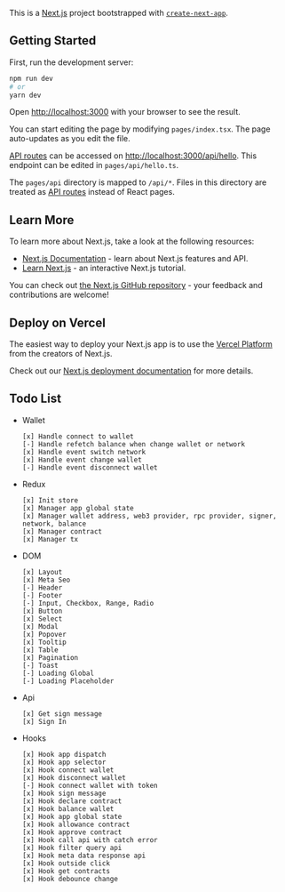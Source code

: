 This is a [Next.js](https://nextjs.org/) project bootstrapped with [`create-next-app`](https://github.com/vercel/next.js/tree/canary/packages/create-next-app).

## Getting Started

First, run the development server:

```bash
npm run dev
# or
yarn dev
```

Open [http://localhost:3000](http://localhost:3000) with your browser to see the result.

You can start editing the page by modifying `pages/index.tsx`. The page auto-updates as you edit the file.

[API routes](https://nextjs.org/docs/api-routes/introduction) can be accessed on [http://localhost:3000/api/hello](http://localhost:3000/api/hello). This endpoint can be edited in `pages/api/hello.ts`.

The `pages/api` directory is mapped to `/api/*`. Files in this directory are treated as [API routes](https://nextjs.org/docs/api-routes/introduction) instead of React pages.

## Learn More

To learn more about Next.js, take a look at the following resources:

- [Next.js Documentation](https://nextjs.org/docs) - learn about Next.js features and API.
- [Learn Next.js](https://nextjs.org/learn) - an interactive Next.js tutorial.

You can check out [the Next.js GitHub repository](https://github.com/vercel/next.js/) - your feedback and contributions are welcome!

## Deploy on Vercel

The easiest way to deploy your Next.js app is to use the [Vercel Platform](https://vercel.com/new?utm_medium=default-template&filter=next.js&utm_source=create-next-app&utm_campaign=create-next-app-readme) from the creators of Next.js.

Check out our [Next.js deployment documentation](https://nextjs.org/docs/deployment) for more details.

## Todo List

- Wallet
  ```
  [x] Handle connect to wallet
  [-] Handle refetch balance when change wallet or network
  [x] Handle event switch network
  [x] Handle event change wallet
  [-] Handle event disconnect wallet
  ```
- Redux
  ```
  [x] Init store
  [x] Manager app global state
  [x] Manager wallet address, web3 provider, rpc provider, signer, network, balance
  [x] Manager contract
  [x] Manager tx
  ```
- DOM
  ```
  [x] Layout
  [x] Meta Seo
  [-] Header
  [-] Footer
  [-] Input, Checkbox, Range, Radio
  [x] Button
  [x] Select
  [x] Modal
  [x] Popover
  [x] Tooltip
  [x] Table
  [x] Pagination
  [-] Toast
  [-] Loading Global
  [-] Loading Placeholder
  ```
- Api
  ```
  [x] Get sign message
  [x] Sign In
  ```
- Hooks
  ```
  [x] Hook app dispatch
  [x] Hook app selector
  [x] Hook connect wallet
  [x] Hook disconnect wallet
  [-] Hook connect wallet with token
  [x] Hook sign message
  [x] Hook declare contract
  [x] Hook balance wallet
  [x] Hook app global state
  [x] Hook allowance contract
  [x] Hook approve contract
  [x] Hook call api with catch error
  [x] Hook filter query api
  [x] Hook meta data response api
  [x] Hook outside click
  [x] Hook get contracts
  [x] Hook debounce change
  ```
